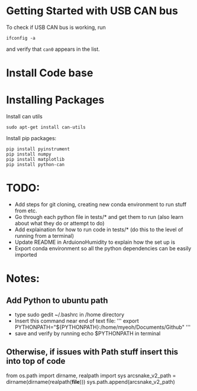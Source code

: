 # Getting Started with USB CAN bus
To check if USB CAN bus is working, run
```
ifconfig -a
```
and verify that `can0` appears in the list.

# Install Code base


# Installing Packages 
Install can utils
```
sudo apt-get install can-utils
```

Install pip packages:
```
pip install pyinstrument
pip install numpy
pip install matplotlib
pip install python-can
```


# TODO:
- Add steps for git cloning, creating new conda environment to run stuff from etc.
- Go through each python file in tests/* and get them to run (also learn about what they do or attempt to do)
- Add explaination for how to run code in tests/* (do this to the level of running from a terminal)
- Update README in ArduionoHumidity to explain how the set up is
- Export conda environment so all the python dependencies can be easily imported

# Notes: 

## Add Python to ubuntu path 
- type sudo gedit ~/.bashrc in /home directory 
- Insert this command near end of text file: 
'''
    export PYTHONPATH="${PYTHONPATH}:/home/myeoh/Documents/Github"
'''
- save and verify by running echo $PYTHONPATH in terminal 

## Otherwise, if issues with Path stuff insert this into top of code
from os.path import dirname, realpath
import sys
arcsnake_v2_path = dirname(dirname(realpath(__file__)))
sys.path.append(arcsnake_v2_path)